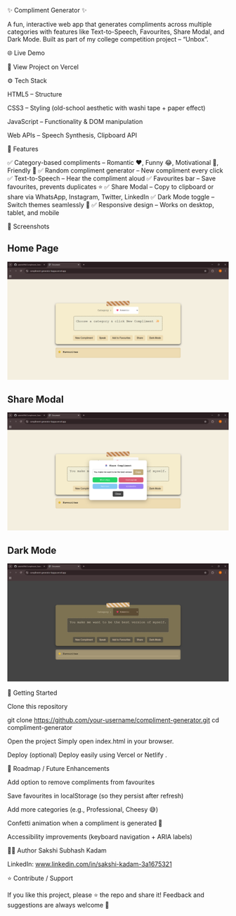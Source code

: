 ✨ Compliment Generator ✨

A fun, interactive web app that generates compliments across multiple categories with features like Text-to-Speech, Favourites, Share Modal, and Dark Mode.
Built as part of my college competition project – “Unbox”.

🌐 Live Demo

🔗 View Project on Vercel

⚙️ Tech Stack

HTML5 – Structure

CSS3 – Styling (old-school aesthetic with washi tape + paper effect)

JavaScript – Functionality & DOM manipulation

Web APIs – Speech Synthesis, Clipboard API

🎯 Features

✅ Category-based compliments – Romantic ❤️, Funny 😂, Motivational 🎯, Friendly 🌸
✅ Random compliment generator – New compliment every click
✅ Text-to-Speech – Hear the compliment aloud
✅ Favourites bar – Save favourites, prevents duplicates ⭐
✅ Share Modal – Copy to clipboard or share via WhatsApp, Instagram, Twitter, LinkedIn
✅ Dark Mode toggle – Switch themes seamlessly 🌙
✅ Responsive design – Works on desktop, tablet, and mobile

📸 Screenshots

## Home Page ##
![Home](https://github.com/sakshiii996/Compliment_Generator/blob/main/home.png?raw=true)

## Share Modal ##
![Home](https://github.com/sakshiii996/Compliment_Generator/blob/main/share.png?raw=true)

## Dark Mode ##
![Home](https://github.com/sakshiii996/Compliment_Generator/blob/main/dark.png?raw=true)

🚀 Getting Started

Clone this repository

git clone https://github.com/your-username/compliment-generator.git
cd compliment-generator


Open the project
Simply open index.html in your browser.

Deploy (optional)
Deploy easily using Vercel
 or Netlify
.

📌 Roadmap / Future Enhancements

 Add option to remove compliments from favourites

 Save favourites in localStorage (so they persist after refresh)

 Add more categories (e.g., Professional, Cheesy 😅)

 Confetti animation when a compliment is generated 🎉

 Accessibility improvements (keyboard navigation + ARIA labels)

👩‍💻 Author
Sakshi Subhash Kadam

LinkedIn: www.linkedin.com/in/sakshi-kadam-3a1675321

⭐ Contribute / Support

If you like this project, please ⭐ the repo and share it! Feedback and suggestions are always welcome 🙌


